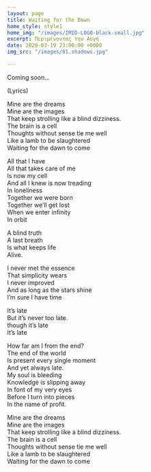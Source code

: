 ```yaml
---
layout: page
title: Waiting for the Dawn
home_style: style1
home_img: "/images/IMID-LOGO-black-small.jpg"
excerpt: Περιμένοντας την Αυγή
date: 2020-03-19 23:00:00 +0000
img_src: "/images/01.shadows.jpg"

---
```


Coming soon...

(Lyrics)

Mine are the dreams  
 Mine are the images  
 That keep strolling like a blind dizziness.  
 The brain is a cell  
 Thoughts without sense tie me well  
 Like a lamb to be slaughtered  
 Waiting for the dawn to come

All that I have  
 All that takes care of me  
 Is now my cell  
 And all I knew is now treading  
 In loneliness  
 Together we were born  
 Together we’ll get lost  
 When we enter infinity  
 In orbit

A blind truth  
 A last breath  
 Is what keeps life  
 Alive.

I never met the essence  
 That simplicity wears  
 I never improved  
 And as long as the stars shine  
 I’m sure I have time

It’s late  
 But it’s never too late.  
 though it’s late  
 It’s late

How far am I from the end?  
 The end of the world  
 Is present every single moment  
 And yet always late.  
 My soul is bleeding  
 Knowledge is slipping away  
 In font of my very eyes  
 Before I turn into pieces  
 In the name of profit.

Mine are the dreams  
 Mine are the images  
 That keep strolling like a blind dizziness.  
 The brain is a cell  
 Thoughts without sense tie me well  
 Like a lamb to be slaughtered  
 Waiting for the dawn to come